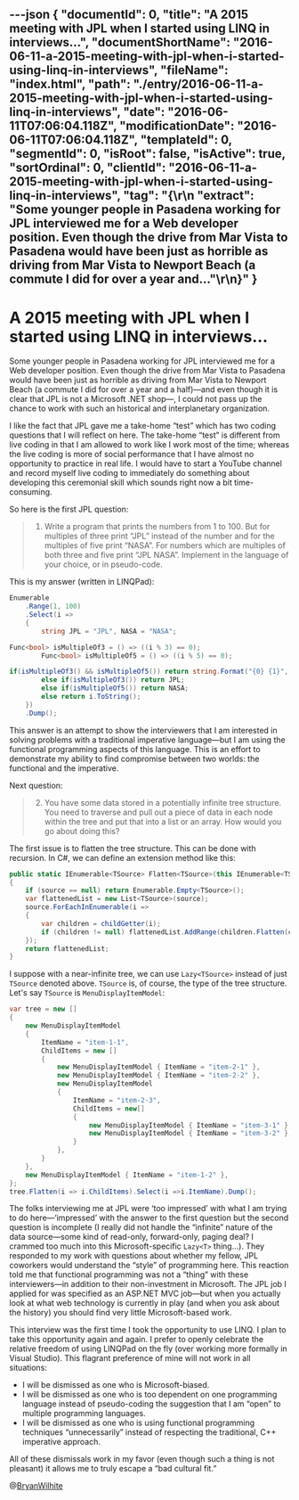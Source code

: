 ---json
{
  "documentId": 0,
  "title": "A 2015 meeting with JPL when I started using LINQ in interviews…",
  "documentShortName": "2016-06-11-a-2015-meeting-with-jpl-when-i-started-using-linq-in-interviews",
  "fileName": "index.html",
  "path": "./entry/2016-06-11-a-2015-meeting-with-jpl-when-i-started-using-linq-in-interviews",
  "date": "2016-06-11T07:06:04.118Z",
  "modificationDate": "2016-06-11T07:06:04.118Z",
  "templateId": 0,
  "segmentId": 0,
  "isRoot": false,
  "isActive": true,
  "sortOrdinal": 0,
  "clientId": "2016-06-11-a-2015-meeting-with-jpl-when-i-started-using-linq-in-interviews",
  "tag": "{\r\n  \"extract\": \"Some younger people in Pasadena working for JPL interviewed me for a Web developer position. Even though the drive from Mar Vista to Pasadena would have been just as horrible as driving from Mar Vista to Newport Beach (a commute I did for over a year and...\"\r\n}"
}
---

# A 2015 meeting with JPL when I started using LINQ in interviews…

Some younger people in Pasadena working for JPL interviewed me for a Web developer position. Even though the drive from Mar Vista to Pasadena would have been just as horrible as driving from Mar Vista to Newport Beach (a commute I did for over a year and a half)—and even though it is clear that JPL is not a Microsoft .NET shop—, I could not pass up the chance to work with such an historical and interplanetary organization.

I like the fact that JPL gave me a take-home “test” which has two coding questions that I will reflect on here. The take-home “test” is different from live coding in that I am allowed to work like I work most of the time; whereas the live coding is more of social performance that I have almost no opportunity to practice in real life. I would have to start a YouTube channel and record myself live coding to immediately do something about developing this ceremonial skill which sounds right now a bit time-consuming.

So here is the first JPL question:

<blockquote>

1. Write a program that prints the numbers from 1 to 100. But for multiples of three print “JPL” instead of the number and for the multiples of five print “NASA”. For numbers which are multiples of both three and five print “JPL NASA”. Implement in the language of your choice, or in pseudo-code.

</blockquote>

This is my answer (written in LINQPad):

```cs
Enumerable
    .Range(1, 100)
    .Select(i =>
    {
        string JPL = "JPL", NASA = "NASA";

Func<bool> isMultipleOf3 = () => ((i % 3) == 0);
        Func<bool> isMultipleOf5 = () => ((i % 5) == 0);

if(isMultipleOf3() && isMultipleOf5()) return string.Format("{0} {1}", JPL, NASA);
        else if(isMultipleOf3()) return JPL;
        else if(isMultipleOf5()) return NASA;
        else return i.ToString();
    })
    .Dump();
```

This answer is an attempt to show the interviewers that I am interested in solving problems with a traditional imperative language—but I am using the functional programming aspects of this language. This is an effort to demonstrate my ability to find compromise between two worlds: the functional and the imperative.

Next question:

<blockquote>

2. You have some data stored in a potentially infinite tree structure. You need to traverse and pull out a piece of data in each node within the tree and put that into a list or an array. How would you go about doing this?

</blockquote>

The first issue is to flatten the tree structure. This can be done with recursion. In C#, we can define an extension method like this:

```cs
public static IEnumerable<TSource> Flatten<TSource>(this IEnumerable<TSource> source, Func<TSource, IEnumerable<TSource>> childGetter)
{
    if (source == null) return Enumerable.Empty<TSource>();
    var flattenedList = new List<TSource>(source);
    source.ForEachInEnumerable(i =>
    {
        var children = childGetter(i);
        if (children != null) flattenedList.AddRange(children.Flatten(childGetter));
    });
    return flattenedList;
}
```

I suppose with a near-infinite tree, we can use `Lazy<TSource>` instead of just `TSource` denoted above. `TSource` is, of course, the type of the tree structure. Let's say `TSource` is `MenuDisplayItemModel`:

```cs
var tree = new []
{
    new MenuDisplayItemModel
    {
        ItemName = "item-1-1",
        ChildItems = new []
        {
            new MenuDisplayItemModel { ItemName = "item-2-1" },
            new MenuDisplayItemModel { ItemName = "item-2-2" },
            new MenuDisplayItemModel
            {
                ItemName = "item-2-3",
                ChildItems = new[]
                {
                    new MenuDisplayItemModel { ItemName = "item-3-1" },
                    new MenuDisplayItemModel { ItemName = "item-3-2" },
                }
            },
        }
    },
    new MenuDisplayItemModel { ItemName = "item-1-2" },
};
tree.Flatten(i => i.ChildItems).Select(i =>i.ItemName).Dump();
```

The folks interviewing me at JPL were ‘too impressed’ with what I am trying to do here—‘impressed’ with the answer to the first question but the second question is incomplete (I really did not handle the “infinite” nature of the data source—some kind of read-only, forward-only, paging deal? I crammed too much into this Microsoft-specific `Lazy<T>` thing…). They responded to my work with questions about whether my fellow, JPL coworkers would understand the “style” of programming here. This reaction told me that functional programming was not a “thing” with these interviewers—in addition to their non-investment in Microsoft. The JPL job I applied for was specified as an ASP.NET MVC job—but when you actually look at what web technology is currently in play (and when you ask about the history) you should find very little Microsoft-based work.

This interview was the first time I took the opportunity to use LINQ. I plan to take this opportunity again and again. I prefer to openly celebrate the relative freedom of using LINQPad on the fly (over working more formally in Visual Studio). This flagrant preference of mine will not work in all situations:

* I will be dismissed as one who is Microsoft-biased.
* I will be dismissed as one who is too dependent on one programming language instead of pseudo-coding the suggestion that I am “open” to multiple programming languages.
* I will be dismissed as one who is using functional programming techniques “unnecessarily” instead of respecting the traditional, C++ imperative approach.

All of these dismissals work in my favor (even though such a thing is not pleasant) it allows me to truly escape a “bad cultural fit.”

@[BryanWilhite](https://twitter.com/BryanWilhite)

